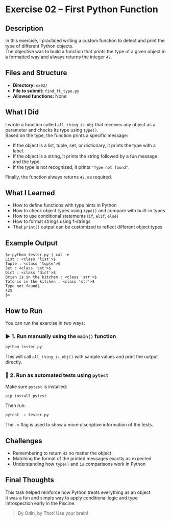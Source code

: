 # Exercise 02 – First Python Function

## Description

In this exercise, I practiced writing a custom function to detect and print the type of different Python objects.  
The objective was to build a function that prints the type of a given object in a formatted way and always returns the integer `42`.

## Files and Structure

- **Directory:** `ex02/`
- **File to submit:** `find_ft_type.py`
- **Allowed functions:** None

## What I Did

I wrote a function called `all_thing_is_obj` that receives any object as a parameter and checks its type using `type()`.  
Based on the type, the function prints a specific message:

- If the object is a list, tuple, set, or dictionary, it prints the type with a label.
- If the object is a string, it prints the string followed by a fun message and the type.
- If the type is not recognized, it prints `"Type not found"`.

Finally, the function always returns `42`, as required.

## What I Learned

- How to define functions with type hints in Python
- How to check object types using `type()` and compare with built-in types
- How to use conditional statements (`if`, `elif`, `else`)
- How to format strings using f-strings
- That `print()` output can be customized to reflect different object types

## Example Output

```
$> python tester.py | cat -e
List : <class 'list'>$
Tuple : <class 'tuple'>$
Set : <class 'set'>$
Dict : <class 'dict'>$
Brian is in the kitchen : <class 'str'>$
Toto is in the kitchen : <class 'str'>$
Type not found$
42$
$>
```

## How to Run

You can run the exercise in two ways:

### ▶️ 1. Run manually using the `main()` function

```bash
python tester.py
```

This will call `all_thing_is_obj()` with sample values and print the output directly.

### 🧪 2. Run as automated tests using `pytest`

Make sure `pytest` is installed:

```bash
pip install pytest
```

Then run:

```bash
pytest -v tester.py
```

The `-v` flag is used to show a more discriptive information of the tests.


## Challenges

- Remembering to return `42` no matter the object
- Matching the format of the printed messages exactly as expected
- Understanding how `type()` and `is` comparisons work in Python

## Final Thoughts

This task helped reinforce how Python treats everything as an object.  
It was a fun and simple way to apply conditional logic and type introspection early in the Piscine.

> By Odin, by Thor! Use your brain!